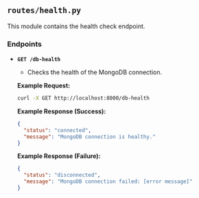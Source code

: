 ## `routes/health.py`

This module contains the health check endpoint.

### Endpoints

- **`GET /db-health`**
  - Checks the health of the MongoDB connection.

  **Example Request:**

  ```bash
  curl -X GET http://localhost:8000/db-health
  ```

  **Example Response (Success):**

  ```json
  {
    "status": "connected",
    "message": "MongoDB connection is healthy."
  }
  ```

  **Example Response (Failure):**

  ```json
  {
    "status": "disconnected",
    "message": "MongoDB connection failed: [error message]"
  }
  ```